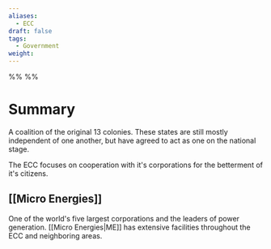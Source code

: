 ```yaml
---
aliases:
  - ECC
draft: false
tags:
  - Government
weight:
---
```

%%
%%
# Summary

A coalition of the original 13 colonies. These states are still mostly independent of one another, but have agreed to act as one on the national stage.

The ECC focuses on cooperation with it's corporations for the betterment of it's citizens.
## [[Micro Energies]]
One of the world's five largest corporations and the leaders of power generation. [[Micro Energies|ME]] has extensive facilities throughout the ECC and neighboring areas.

